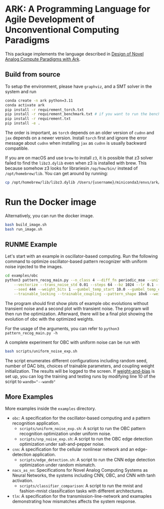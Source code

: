 # ARK: A Programming Language for Agile Development of Unconventional Computing Paradigms

This package implements the language described in [Design of Novel Analog Compute Paradigms with Ark](https://arxiv.org/abs/2309.08774).

## Build from source

To setup the environment, please have `graphviz`, and a SMT solver in the system and run

```bash
conda create -n ark python=3.11
conda activate ark
pip install -r requirement_torch.txt
pip install -r requirement_benchmark.txt # if you want to run the benchmarking experiments
pip install -r requirement.txt
pip install -e .
```

The order is important, as `torch` depends on an older version of `cudnn` and `jax` depends on a newer version. Install `torch` first and ignore the error message about `cudnn` when installing `jax` as `cudnn` is usually backward compatible.

If you are on macOS and use `brew` to install `z3`, it is possible that z3 solver failed to find the `libz3.dylib` even when z3 is installed with brew. This because somehow z3 looks for librariesin `/op/how/bin/` instead of `/opt/homebrew/lib`. You can get around by running:

```bash
cp /opt/homebrew/lib/libz3.dylib /Users/{username}/miniconda3/envs/ark/lib
```

# Run the Docker image

Alternatively, you can run the docker image.
```bash
bash build_image.sh
bash run_image.sh
```

## RUNME Example

Let's start with an example in oscillator-based computing. Run the following command to optimize oscillator-based pattern recognizer with uniform noise injected to the images.

```bash
cd examples/obc
python3 pattern_recog_main.py --n_class 4 --diff_fn periodic_mse --uniform_noise \
    --vectorize --trans_noise_std 0.01 --steps 64 --bz 1024 --lr 0.1 --optimizer adam \
    --seed 444 --weight_bits 1 --gumbel_temp_start 10.0 --gumbel_temp_end 1.0 --gumbel_schedule exp \
    --trainable_locking --trainable_coupling --pattern_shape 10x6 --weight_init hebbian --no_noiseless --plot_evol 4 --num_plot 4
```

The program should first show plots of example obc evolutions without transient noise and a second plot with transient noise. The program will then run the optimization. Afterward, there will be a final plot showing the evolution of obc with the optimized weights.

For the usage of the arguments, you can refer to `python3 pattern_recog_main.py -h`

A complete experiment for OBC with uniform noise can be run with

```bash
bash scripts/uniform_noise_exp.sh
```

The script enumerates different configurations including random seed, number of DAC bits, choices of trainable parameters, and coupling weight initialization. The results will be logged to the screen.
If [weight-and-bias](https://wandb.ai/site/) is set up, you can log the training and testing runs by modifying line 10 of the script to `wandb="--wandb"`

## More Examples

More examples inside the `examples` directory.

- `obc`: A specification for the oscillator-based computing and a pattern recognition application.
  - `scripts/uniform_noise_exp.sh`: A script to run the OBC pattern recognition optimization under uniform noise.
  - `scripts/snp_noise_exp.sh`: A script to run the OBC edge detection optimization under salt-and-pepper noise.
- `cnn`: A specification for the cellular nonlinear network and an edge-detection application.
  - `scripts/edge_detection.sh`: A script to run the CNN edge detection optimization under random mismatch.
- `nacs_as_nn`: Specifications for Novel Analog Computing Systems as Neural Networks, the systems including CNN, OBC, and CNN with tanh activation.
  - `scripts/classifier_comparison`: A script to run the mnist and fashion-mnist classification tasks with different architectures.
- `tln`: A specification for the transmission-line-network and examaples demonstrating how mismatches affects the system response.
